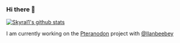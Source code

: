 ### Hi there 👋

[![Skyral1's github stats](https://github-readme-stats.vercel.app/api?username=Skyral1)](https://github.com/anuraghazra/github-readme-stats)

I am currently working on the [Pteranodon](https://github.com/Ilanbeebey/pteranodon) project with [@Ilanbeebey](https://github.com/Ilanbeebey)
